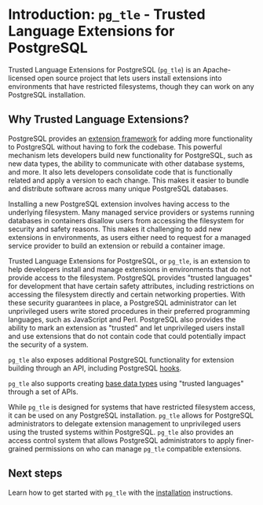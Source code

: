 # Introduction: `pg_tle` - Trusted Language Extensions for PostgreSQL

Trusted Language Extensions for PostgreSQL (`pg_tle`) is an Apache-licensed open source project that lets users install extensions into environments that have restricted filesystems, though they can work on any PostgreSQL installation.

## Why Trusted Language Extensions?

PostgreSQL provides an [extension framework](https://www.postgresql.org/docs/current/extend-extensions.html) for adding more functionality to PostgreSQL without having to fork the codebase. This powerful mechanism lets developers build new functionality for PostgreSQL, such as new data types, the ability to communicate with other database systems, and more. It also lets developers consolidate code that is functionally related and apply a version to each change. This makes it easier to bundle and distribute software across many unique PostgreSQL databases.

Installing a new PostgreSQL extension involves having access to the underlying filesystem. Many managed service providers or systems running databases in containers disallow users from accessing the filesystem for security and safety reasons. This makes it challenging to add new extensions in environments, as users either need to request for a managed service provider to build an extension or rebuild a container image.

Trusted Language Extensions for PostgreSQL, or `pg_tle`, is an extension to help developers install and manage extensions in environments that do not provide access to the filesystem. PostgreSQL provides "trusted languages" for development that have certain safety attributes, including restrictions on accessing the filesystem directly and certain networking properties. With these security guarantees in place, a PostgreSQL administrator can let unprivileged users write stored procedures in their preferred programming languages, such as JavaScript and Perl. PostgreSQL also provides the ability to mark an extension as "trusted" and let unprivileged users install and use extensions that do not contain code that could potentially impact the security of a system.

`pg_tle` also exposes additional PostgreSQL functionality for extension building through an API, including PostgreSQL [hooks](./04_hooks.md).

`pg_tle` also supports creating [base data types](./09_datatypes.md) using "trusted languages" through a set of APIs.

While `pg_tle` is designed for systems that have restricted filesystem access, it can be used on any PostgreSQL installation. `pg_tle` allows for PostgreSQL administrators to delegate extension management to unprivileged users using the trusted systems within PostgreSQL. `pg_tle` also provides an access control system that allows PostgreSQL administrators to apply finer-grained permissions on who can manage `pg_tle` compatible extensions.

## Next steps

Learn how to get started with `pg_tle` with the [installation](./01_install.md) instructions.
